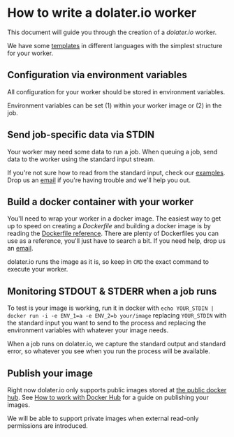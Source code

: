 # How to write a dolater.io worker

This document will guide you through the creation of a *dolater.io* worker.

We have some [templates](https://github.com/dolaterio/templates) in different languages with the simplest structure for your worker.

## Configuration via environment variables

All configuration for your worker should be stored in environment variables.

Environment variables can be set (1) within your worker image or (2) in the job.

## Send job-specific data via STDIN

Your worker may need some data to run a job. When queuing a job, send data to the worker using the standard input stream.

If you're not sure how to read from the standard input, check our [examples](examples/). Drop us an [email](mailto:admin@dolater.io) if you're having trouble and we'll help you out.

## Build a docker container with your worker

You'll need to wrap your worker in a docker image. The easiest way to get up to speed on creating a _Dockerfile_ and building a docker image is by reading the [Dockerfile reference](https://docs.docker.com/reference/builder/). There are plenty of Dockerfiles you can use as a reference, you'll just have to search a bit. If you need help, drop us an [email](mailto:admin@dolater.io).

dolater.io runs the image as it is, so keep in `CMD` the exact command to execute your worker.

## Monitoring STDOUT & STDERR when a job runs

To test is your image is working, run it in docker with `echo YOUR_STDIN | docker run -i -e ENV_1=a -e ENV_2=b your/image` replacing `YOUR_STDIN` with the standard input you want to send to the process and replacing the environment variables with whatever your image needs.

When a job runs on dolater.io, we capture the standard output and standard error, so whatever you see when you run the process will be available.

## Publish your image

Right now dolater.io only supports public images stored at [the public docker hub](https://hub.docker.com/). See [How to work with Docker Hub](http://docs.docker.com/userguide/dockerrepos/) for a guide on publishing your images.

We will be able to support private images when external read-only permissions are introduced.
